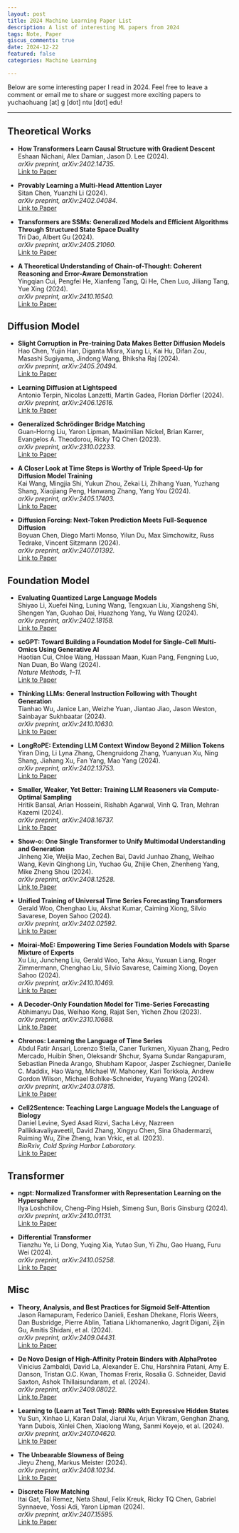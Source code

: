 ```yaml
---
layout: post
title: 2024 Machine Learning Paper List
description: A list of interesting ML papers from 2024
tags: Note, Paper
giscus_comments: true
date: 2024-12-22
featured: false
categories: Machine Learning

---
```

Below are some interesting paper I read in 2024.
Feel free to leave a comment or email me to share or suggest more exciting papers to yuchaohuang [at] g [dot] ntu [dot] edu!

---
## **Theoretical Works**
- **How Transformers Learn Causal Structure with Gradient Descent**  
  Eshaan Nichani, Alex Damian, Jason D. Lee (2024).  
  *arXiv preprint, arXiv:2402.14735.*  
  [Link to Paper](https://arxiv.org/abs/2402.14735)

- **Provably Learning a Multi-Head Attention Layer**  
  Sitan Chen, Yuanzhi Li (2024).  
  *arXiv preprint, arXiv:2402.04084.*  
  [Link to Paper](https://arxiv.org/abs/2402.04084)

- **Transformers are SSMs: Generalized Models and Efficient Algorithms Through Structured State Space Duality**  
  Tri Dao, Albert Gu (2024).  
  *arXiv preprint, arXiv:2405.21060.*  
  [Link to Paper](https://arxiv.org/abs/2405.21060)

- **A Theoretical Understanding of Chain-of-Thought: Coherent Reasoning and Error-Aware Demonstration**  
  Yingqian Cui, Pengfei He, Xianfeng Tang, Qi He, Chen Luo, Jiliang Tang, Yue Xing (2024).  
  *arXiv preprint, arXiv:2410.16540.*  
  [Link to Paper](https://arxiv.org/abs/2410.16540)




## **Diffusion Model**
- **Slight Corruption in Pre-training Data Makes Better Diffusion Models**  
  Hao Chen, Yujin Han, Diganta Misra, Xiang Li, Kai Hu, Difan Zou, Masashi Sugiyama, Jindong Wang, Bhiksha Raj (2024).  
  *arXiv preprint, arXiv:2405.20494.*  
  [Link to Paper](https://arxiv.org/abs/2405.20494)

- **Learning Diffusion at Lightspeed**  
  Antonio Terpin, Nicolas Lanzetti, Martín Gadea, Florian Dörfler (2024).  
  *arXiv preprint, arXiv:2406.12616.*  
  [Link to Paper](https://arxiv.org/abs/2406.12616)

- **Generalized Schrödinger Bridge Matching**  
  Guan-Horng Liu, Yaron Lipman, Maximilian Nickel, Brian Karrer, Evangelos A. Theodorou, Ricky TQ Chen (2023).  
  *arXiv preprint, arXiv:2310.02233.*  
  [Link to Paper](https://arxiv.org/abs/2310.02233)

- **A Closer Look at Time Steps is Worthy of Triple Speed-Up for Diffusion Model Training**  
  Kai Wang, Mingjia Shi, Yukun Zhou, Zekai Li, Zhihang Yuan, Yuzhang Shang, Xiaojiang Peng, Hanwang Zhang, Yang You (2024).  
  *arXiv preprint, arXiv:2405.17403.*  
  [Link to Paper](https://arxiv.org/abs/2405.17403)

- **Diffusion Forcing: Next-Token Prediction Meets Full-Sequence Diffusion**  
  Boyuan Chen, Diego Marti Monso, Yilun Du, Max Simchowitz, Russ Tedrake, Vincent Sitzmann (2024).  
  *arXiv preprint, arXiv:2407.01392.*  
  [Link to Paper](https://arxiv.org/abs/2407.01392)




## **Foundation Model**
- **Evaluating Quantized Large Language Models**  
  Shiyao Li, Xuefei Ning, Luning Wang, Tengxuan Liu, Xiangsheng Shi, Shengen Yan, Guohao Dai, Huazhong Yang, Yu Wang (2024).  
  *arXiv preprint, arXiv:2402.18158.*  
  [Link to Paper](https://arxiv.org/abs/2402.18158)

- **scGPT: Toward Building a Foundation Model for Single-Cell Multi-Omics Using Generative AI**  
  Haotian Cui, Chloe Wang, Hassaan Maan, Kuan Pang, Fengning Luo, Nan Duan, Bo Wang (2024).  
  *Nature Methods, 1–11.*  
  [Link to Paper](https://www.nature.com/articles/s41592-024-01723-4)  

- **Thinking LLMs: General Instruction Following with Thought Generation**  
  Tianhao Wu, Janice Lan, Weizhe Yuan, Jiantao Jiao, Jason Weston, Sainbayar Sukhbaatar (2024).  
  *arXiv preprint, arXiv:2410.10630.*  
  [Link to Paper](https://arxiv.org/abs/2410.10630)

- **LongRoPE: Extending LLM Context Window Beyond 2 Million Tokens**  
  Yiran Ding, Li Lyna Zhang, Chengruidong Zhang, Yuanyuan Xu, Ning Shang, Jiahang Xu, Fan Yang, Mao Yang (2024).  
  *arXiv preprint, arXiv:2402.13753.*  
  [Link to Paper](https://arxiv.org/abs/2402.13753) 

- **Smaller, Weaker, Yet Better: Training LLM Reasoners via Compute-Optimal Sampling**  
  Hritik Bansal, Arian Hosseini, Rishabh Agarwal, Vinh Q. Tran, Mehran Kazemi (2024).  
  *arXiv preprint, arXiv:2408.16737.*  
  [Link to Paper](https://arxiv.org/abs/2408.16737)

- **Show-o: One Single Transformer to Unify Multimodal Understanding and Generation**  
  Jinheng Xie, Weijia Mao, Zechen Bai, David Junhao Zhang, Weihao Wang, Kevin Qinghong Lin, Yuchao Gu, Zhijie Chen, Zhenheng Yang, Mike Zheng Shou (2024).  
  *arXiv preprint, arXiv:2408.12528.*  
  [Link to Paper](https://arxiv.org/abs/2408.12528)

- **Unified Training of Universal Time Series Forecasting Transformers**  
  Gerald Woo, Chenghao Liu, Akshat Kumar, Caiming Xiong, Silvio Savarese, Doyen Sahoo (2024).  
  *arXiv preprint, arXiv:2402.02592.*  
  [Link to Paper](https://arxiv.org/abs/2402.02592)

- **Moirai-MoE: Empowering Time Series Foundation Models with Sparse Mixture of Experts**  
  Xu Liu, Juncheng Liu, Gerald Woo, Taha Aksu, Yuxuan Liang, Roger Zimmermann, Chenghao Liu, Silvio Savarese, Caiming Xiong, Doyen Sahoo (2024).  
  *arXiv preprint, arXiv:2410.10469.*  
  [Link to Paper](https://arxiv.org/abs/2410.10469)

- **A Decoder-Only Foundation Model for Time-Series Forecasting**  
  Abhimanyu Das, Weihao Kong, Rajat Sen, Yichen Zhou (2023).  
  *arXiv preprint, arXiv:2310.10688.*  
  [Link to Paper](https://arxiv.org/abs/2310.10688)

- **Chronos: Learning the Language of Time Series**  
  Abdul Fatir Ansari, Lorenzo Stella, Caner Turkmen, Xiyuan Zhang, Pedro Mercado, Huibin Shen, Oleksandr Shchur, Syama Sundar Rangapuram, Sebastian Pineda Arango, Shubham Kapoor, Jasper Zschiegner, Danielle C. Maddix, Hao Wang, Michael W. Mahoney, Kari Torkkola, Andrew Gordon Wilson, Michael Bohlke-Schneider, Yuyang Wang (2024).  
  *arXiv preprint, arXiv:2403.07815.*  
  [Link to Paper](https://arxiv.org/abs/2403.07815)

- **Cell2Sentence: Teaching Large Language Models the Language of Biology**  
  Daniel Levine, Syed Asad Rizvi, Sacha Lévy, Nazreen Pallikkavaliyaveetil, David Zhang, Xingyu Chen, Sina Ghadermarzi, Ruiming Wu, Zihe Zheng, Ivan Vrkic, et al. (2023).  
  *BioRxiv, Cold Spring Harbor Laboratory.*  
  [Link to Paper](https://www.biorxiv.org/content/10.1101/2023.09.11.557287v4)



## **Transformer**
- **ngpt: Normalized Transformer with Representation Learning on the Hypersphere**  
  Ilya Loshchilov, Cheng-Ping Hsieh, Simeng Sun, Boris Ginsburg (2024).  
  *arXiv preprint, arXiv:2410.01131.*  
  [Link to Paper](https://arxiv.org/abs/2410.01131)

- **Differential Transformer**  
  Tianzhu Ye, Li Dong, Yuqing Xia, Yutao Sun, Yi Zhu, Gao Huang, Furu Wei (2024).  
  *arXiv preprint, arXiv:2410.05258.*  
  [Link to Paper](https://arxiv.org/abs/2410.05258)


## **Misc**
- **Theory, Analysis, and Best Practices for Sigmoid Self-Attention**  
  Jason Ramapuram, Federico Danieli, Eeshan Dhekane, Floris Weers, Dan Busbridge, Pierre Ablin, Tatiana Likhomanenko, Jagrit Digani, Zijin Gu, Amitis Shidani, et al. (2024).  
  *arXiv preprint, arXiv:2409.04431.*  
  [Link to Paper](https://arxiv.org/abs/2409.04431)

- **De Novo Design of High-Affinity Protein Binders with AlphaProteo**  
  Vinicius Zambaldi, David La, Alexander E. Chu, Harshnira Patani, Amy E. Danson, Tristan O.C. Kwan, Thomas Frerix, Rosalia G. Schneider, David Saxton, Ashok Thillaisundaram, et al. (2024).  
  *arXiv preprint, arXiv:2409.08022.*  
  [Link to Paper](https://arxiv.org/abs/2409.08022)

- **Learning to (Learn at Test Time): RNNs with Expressive Hidden States**  
  Yu Sun, Xinhao Li, Karan Dalal, Jiarui Xu, Arjun Vikram, Genghan Zhang, Yann Dubois, Xinlei Chen, Xiaolong Wang, Sanmi Koyejo, et al. (2024).  
  *arXiv preprint, arXiv:2407.04620.*  
  [Link to Paper](https://arxiv.org/abs/2407.04620)

- **The Unbearable Slowness of Being**  
  Jieyu Zheng, Markus Meister (2024).  
  *arXiv preprint, arXiv:2408.10234.*  
  [Link to Paper](https://arxiv.org/abs/2408.10234)

- **Discrete Flow Matching**  
  Itai Gat, Tal Remez, Neta Shaul, Felix Kreuk, Ricky TQ Chen, Gabriel Synnaeve, Yossi Adi, Yaron Lipman (2024).  
  *arXiv preprint, arXiv:2407.15595.*  
  [Link to Paper](https://arxiv.org/abs/2407.15595)
